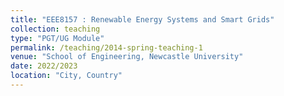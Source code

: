 ```yaml
---
title: "EEE8157 : Renewable Energy Systems and Smart Grids"
collection: teaching
type: "PGT/UG Module"
permalink: /teaching/2014-spring-teaching-1
venue: "School of Engineering, Newcastle University"
date: 2022/2023
location: "City, Country"
---
```

